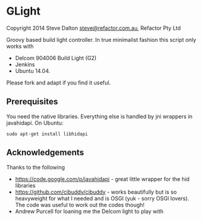 GLight
======

Copyright 2014 Steve Dalton <steve@refactor.com.au>, Refactor Pty Ltd

Groovy based build light controller. In true minimalist fashion this script only works with

* Delcom 904006 Build Light (G2)
* Jenkins
* Ubuntu 14.04. 

Please fork and adapt if you find it useful.

Prerequisites
-------------

You need the native libraries. Everything else is handled by jni wrappers in javahidapi. On Ubuntu:

	sudo apt-get install libhidapi

Acknowledgements
----------------

Thanks to the following

* https://code.google.com/p/javahidapi - great little wrapper for the hid libraries
* https://github.com/cibuddy/cibuddy - works beautifully but is so heavyweight for what I needed and is OSGI (yuk - sorry OSGI lovers). The code was useful to work out the codes though!
* Andrew Purcell for loaning me the Delcom light to play with
